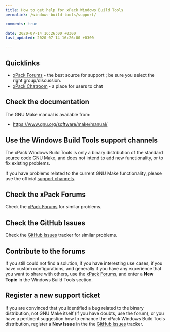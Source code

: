 ```yaml
---
title: How to get help for xPack Windows Build Tools
permalink: /windows-build-tools/support/

comments: true

date: 2020-07-14 16:26:00 +0300
last_updated: 2020-07-14 16:26:00 +0300

---
```


## Quicklinks

- [xPack Forums](https://www.tapatalk.com/groups/xpack/) - the best source
  for support ; be sure you select the right group/discussion.
- [xPack Chatroom](https://gitter.im/xpack/) - a place for users to chat

## Check the documentation

The GNU Make manual is available from:

- https://www.gnu.org/software/make/manual/

## Use the Windows Build Tools support channels

The xPack Windows Build Tools is only a binary distribution of
the standard source code
GNU Make, and does not intend to add new functionality, or to fix existing
problems.

If you have problems related to the current GNU Make functionality, please
use the official [support channels](http://savannah.gnu.org/projects/make/).

## Check the xPack Forums

Check the [xPack Forums](https://www.tapatalk.com/groups/xpack/) for
similar problems.

## Check the GitHub Issues

Check the
[GitHub Issues](https://github.com/xpack-dev-tools/windows-build-tools-xpack/issues/)
tracker for similar problems.

## Contribute to the forums

If you still could not find a solution, if you have interesting use
cases, if you have custom configurations, and generally if you have
any experience that you want to share with others, use the
[xPack Forums](https://www.tapatalk.com/groups/xpack/),
and enter a **New Topic** in the Windows Build Tools section.

## Register a new support ticket

If you are convinced that you identified a bug related to the binary
distribution, not GNU Make itself (if you have doubts, use the forum),
or you have a pertinent suggestion how to enhance the xPack Windows Build Tools
distribution, register a **New Issue** in the the
[GitHub Issues](https://github.com/xpack-dev-tools/windows-build-tools-xpack/issues/)
tracker.

